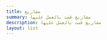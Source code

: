 ```yaml
---
title: مشاريع
summary: مشاريع قمت بالعمل عليها
description: مشاريع قمت بالعمل عليها
layout: list
---
```


